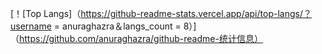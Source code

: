[！[Top Langs]（https://github-readme-stats.vercel.app/api/top-langs/？username = anuraghazra＆langs_count = 8）]（https://github.com/anuraghazra/github-readme-统计信息）

